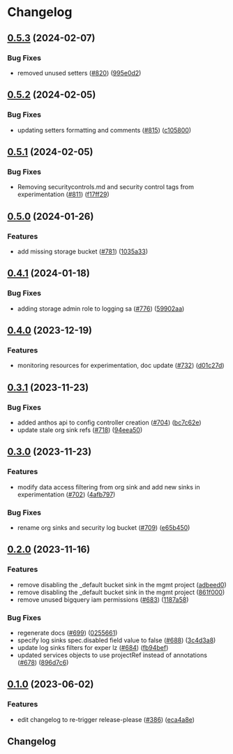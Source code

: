 # Changelog

## [0.5.3](https://github.com/GoogleCloudPlatform/pubsec-declarative-toolkit/compare/solutions/experimentation/core-landing-zone/0.5.2...solutions/experimentation/core-landing-zone/0.5.3) (2024-02-07)


### Bug Fixes

* removed unused setters ([#820](https://github.com/GoogleCloudPlatform/pubsec-declarative-toolkit/issues/820)) ([995e0d2](https://github.com/GoogleCloudPlatform/pubsec-declarative-toolkit/commit/995e0d26c212b8cac12f1e2baeb137823780696c))

## [0.5.2](https://github.com/GoogleCloudPlatform/pubsec-declarative-toolkit/compare/solutions/experimentation/core-landing-zone/0.5.1...solutions/experimentation/core-landing-zone/0.5.2) (2024-02-05)


### Bug Fixes

* updating setters formatting and comments ([#815](https://github.com/GoogleCloudPlatform/pubsec-declarative-toolkit/issues/815)) ([c105800](https://github.com/GoogleCloudPlatform/pubsec-declarative-toolkit/commit/c1058007aaa72b8ffbce000ef5575cc494db0e33))

## [0.5.1](https://github.com/GoogleCloudPlatform/pubsec-declarative-toolkit/compare/solutions/experimentation/core-landing-zone/0.5.0...solutions/experimentation/core-landing-zone/0.5.1) (2024-02-05)


### Bug Fixes

* Removing securitycontrols.md and security control tags from experimentation ([#811](https://github.com/GoogleCloudPlatform/pubsec-declarative-toolkit/issues/811)) ([f17ff29](https://github.com/GoogleCloudPlatform/pubsec-declarative-toolkit/commit/f17ff29a8ff5d3b0f5c955d5d1f8843ba0723829))

## [0.5.0](https://github.com/GoogleCloudPlatform/pubsec-declarative-toolkit/compare/solutions/experimentation/core-landing-zone/0.4.1...solutions/experimentation/core-landing-zone/0.5.0) (2024-01-26)


### Features

* add missing storage bucket ([#781](https://github.com/GoogleCloudPlatform/pubsec-declarative-toolkit/issues/781)) ([1035a33](https://github.com/GoogleCloudPlatform/pubsec-declarative-toolkit/commit/1035a33516bcc64d520fe53b8066fa49a5df2306))

## [0.4.1](https://github.com/GoogleCloudPlatform/pubsec-declarative-toolkit/compare/solutions/experimentation/core-landing-zone/0.4.0...solutions/experimentation/core-landing-zone/0.4.1) (2024-01-18)


### Bug Fixes

* adding storage admin role to logging sa ([#776](https://github.com/GoogleCloudPlatform/pubsec-declarative-toolkit/issues/776)) ([59902aa](https://github.com/GoogleCloudPlatform/pubsec-declarative-toolkit/commit/59902aa7978220ccba004f7dda516d8bdf206fb8))

## [0.4.0](https://github.com/GoogleCloudPlatform/pubsec-declarative-toolkit/compare/solutions/experimentation/core-landing-zone/0.3.1...solutions/experimentation/core-landing-zone/0.4.0) (2023-12-19)


### Features

* monitoring resources for experimentation, doc update ([#732](https://github.com/GoogleCloudPlatform/pubsec-declarative-toolkit/issues/732)) ([d01c27d](https://github.com/GoogleCloudPlatform/pubsec-declarative-toolkit/commit/d01c27dbe2f1cf36044ed48f58ec8eb15640936f))

## [0.3.1](https://github.com/GoogleCloudPlatform/pubsec-declarative-toolkit/compare/solutions/experimentation/core-landing-zone/0.3.0...solutions/experimentation/core-landing-zone/0.3.1) (2023-11-23)


### Bug Fixes

* added anthos api to config controller creation ([#704](https://github.com/GoogleCloudPlatform/pubsec-declarative-toolkit/issues/704)) ([bc7c62e](https://github.com/GoogleCloudPlatform/pubsec-declarative-toolkit/commit/bc7c62e266648aa9c47880508166990add36a84f))
* update stale org sink refs ([#718](https://github.com/GoogleCloudPlatform/pubsec-declarative-toolkit/issues/718)) ([94eea50](https://github.com/GoogleCloudPlatform/pubsec-declarative-toolkit/commit/94eea504ba4ba4d4a63b9665ce61837f2d1a59c2))

## [0.3.0](https://github.com/GoogleCloudPlatform/pubsec-declarative-toolkit/compare/solutions/experimentation/core-landing-zone/0.2.0...solutions/experimentation/core-landing-zone/0.3.0) (2023-11-23)


### Features

* modify data access filtering from org sink and add new sinks in experimentation ([#702](https://github.com/GoogleCloudPlatform/pubsec-declarative-toolkit/issues/702)) ([4afb797](https://github.com/GoogleCloudPlatform/pubsec-declarative-toolkit/commit/4afb797f02f6eb5a7616d6fbb430f17417c1a4cf))


### Bug Fixes

* rename org sinks and security log bucket ([#709](https://github.com/GoogleCloudPlatform/pubsec-declarative-toolkit/issues/709)) ([e65b450](https://github.com/GoogleCloudPlatform/pubsec-declarative-toolkit/commit/e65b45090f0fd48db4b0066ff6c6d4ac7ebb095e))

## [0.2.0](https://github.com/GoogleCloudPlatform/pubsec-declarative-toolkit/compare/solutions/experimentation/core-landing-zone/0.1.0...solutions/experimentation/core-landing-zone/0.2.0) (2023-11-16)


### Features

* remove disabling the _default bucket sink in the mgmt project ([adbeed0](https://github.com/GoogleCloudPlatform/pubsec-declarative-toolkit/commit/adbeed0adf81b34bb201ea97b6aa85aed58a68c4))
* remove disabling the _default bucket sink in the mgmt project ([861f000](https://github.com/GoogleCloudPlatform/pubsec-declarative-toolkit/commit/861f000127f6fe4183bcbe5f2c20eb2d4bb68f67))
* remove unused bigquery iam permissions ([#683](https://github.com/GoogleCloudPlatform/pubsec-declarative-toolkit/issues/683)) ([1187a58](https://github.com/GoogleCloudPlatform/pubsec-declarative-toolkit/commit/1187a58612da6a167500228859ce3eb42e199f0f))


### Bug Fixes

* regenerate docs ([#699](https://github.com/GoogleCloudPlatform/pubsec-declarative-toolkit/issues/699)) ([0255661](https://github.com/GoogleCloudPlatform/pubsec-declarative-toolkit/commit/02556613683625119f74be7a4074d84b2de75b1c))
* specify log sinks spec.disabled field value to false ([#688](https://github.com/GoogleCloudPlatform/pubsec-declarative-toolkit/issues/688)) ([3c4d3a8](https://github.com/GoogleCloudPlatform/pubsec-declarative-toolkit/commit/3c4d3a84243db2dfad3d5c9ce8d833798bdf96d2))
* update log sinks filters for exper lz ([#684](https://github.com/GoogleCloudPlatform/pubsec-declarative-toolkit/issues/684)) ([fb94bef](https://github.com/GoogleCloudPlatform/pubsec-declarative-toolkit/commit/fb94bef6c0d1ba35209db4758d379d5bc2a23115))
* updated services objects to use projectRef instead of annotations ([#678](https://github.com/GoogleCloudPlatform/pubsec-declarative-toolkit/issues/678)) ([896d7c6](https://github.com/GoogleCloudPlatform/pubsec-declarative-toolkit/commit/896d7c6efeeb217faea15db6f39de825ceb17a6e))

## [0.1.0](https://github.com/GoogleCloudPlatform/pubsec-declarative-toolkit/compare/solutions/experimentation/core-landing-zone-v0.0.1...solutions/experimentation/core-landing-zone/0.1.0) (2023-06-02)


### Features

* edit changelog to re-trigger release-please ([#386](https://github.com/GoogleCloudPlatform/pubsec-declarative-toolkit/issues/386)) ([eca4a8e](https://github.com/GoogleCloudPlatform/pubsec-declarative-toolkit/commit/eca4a8e5d610a0a8ea8f34c4470dc663af6abb30))

## Changelog
